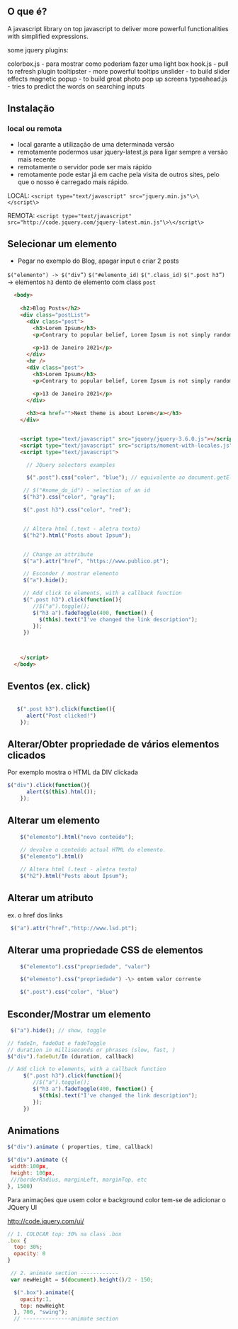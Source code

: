 ## O que é?

A javascript library on top javascript to deliver more powerful functionalities with simplified expressions.

some jquery plugins:

colorbox.js - para mostrar como poderiam fazer uma light box
hook.js - pull to refresh plugin
tooltipster - more powerful tooltips
unslider - to build slider effects
magnetic popup - to build great photo pop up screens
typeahead.js - tries to predict the words on searching inputs

## Instalação

### local ou remota

- local garante a utilização de uma determinada versão 
- remotamente podermos usar jquery-latest.js para ligar sempre a versão mais recente
- remotamente o servidor pode ser mais rápido
- remotamente pode estar já em cache pela visita de outros sites, pelo que o nosso é carregado mais rápido.

LOCAL: 
`<script type="text/javascript" src="jquery.min.js"\>\</script\>`

REMOTA: 
`<script type="text/javascript" src="http://code.jquery.com/jquery-latest.min.js"\>\</script\>`

## Selecionar um elemento

- Pegar no exemplo do Blog, apagar input e criar 2 posts

`$("elemento") -> $("div”)`
`$("#elemento_id)`
`$(".class_id)`
`$(".post h3”) `-\> elementos `h3` dento de elemento com class `post`

```html
  <body>
  
    <h2>Blog Posts</h2>
    <div class="postList">
      <div class="post">
        <h3>Lorem Ipsum</h3>
        <p>Contrary to popular belief, Lorem Ipsum is not simply random text. It has roots in a piece of classical Latin literature from 45 BC, making it over 2000 years old. Richard McClintock, a Latin professor at Hampden-Sydney College in Virginia, looked up one of the more obscure Latin words</p>
        
        <p>13 de Janeiro 2021</p>
      </div>
      <hr />
      <div class="post">
        <h3>Lorem Ipsum</h3>
        <p>Contrary to popular belief, Lorem Ipsum is not simply random text. It has roots in a piece of classical Latin literature from 45 BC, making it over 2000 years old. Richard McClintock, a Latin professor at Hampden-Sydney College in Virginia, looked up one of the more obscure Latin words</p>
        
        <p>13 de Janeiro 2021</p>
      </div>

      <h3><a href="">Next theme is about Lorem</a></h3>
    </div>


    <script type="text/javascript" src="jquery/jquery-3.6.0.js"></script>
    <script type="text/javascript" src="scripts/moment-with-locales.js"></script>
    <script type="text/javascript">

      // JQuery selectors examples

      $(".post").css("color", "blue"); // equivalente ao document.getElementsByClass("post")[0]

     // $("#nome_do_id") - selection of an id
     $("h3").css("color", "gray");

     $(".post h3").css("color", "red");


     // Altera html (.text - aletra texto)
     $("h2").html("Posts about Ipsum");


     // Change an attribute
     $("a").attr("href", "https://www.publico.pt");

     // Esconder / mostrar elemento
     $("a").hide();

     // Add click to elements, with a callback function
     $(".post h3").click(function(){
        //$("a").toggle();
        $("h3 a").fadeToggle(400, function() {
          $(this).text("I've changed the link description");
        });
     })



    </script>
  </body>

```

## Eventos (ex. click) 

```js

   $(".post h3").click(function(){
      alert("Post clicked!")
    });

```

## Alterar/Obter propriedade de vários elementos clicados

Por exemplo mostra o HTML da DIV clickada

```js
$("div").click(function(){
      alert($(this).html());
    });
```

## Alterar um elemento

```js
	$("elemento").html("novo conteúdo");

	// devolve o conteúdo actual HTML do elemento.
	$("elemento").html()
	
	// Altera html (.text - aletra texto)
	$("h2").html("Posts about Ipsum");
```

## Alterar um atributo

ex. o href dos links

```js
 $("a").attr("href","http://www.lsd.pt");
```

## Alterar uma propriedade CSS de elementos

```js
	$("elemento").css("propriedade", "valor")

	$("elemento").css("propriedade") -\> ontem valor corrente

	$(".post").css("color", "blue")
```

## Esconder/Mostrar um elemento 

```js
 $("a").hide(); // show, toggle
```


```js
// fadeIn, fadeOut e fadeToggle
// duration in milliseconds or phrases (slow, fast, )
$("div").fadeOut/In (duration, callback)

// Add click to elements, with a callback function
     $(".post h3").click(function(){
        //$("a").toggle();
        $("h3 a").fadeToggle(400, function() {
          $(this).text("I've changed the link description");
        });
     })
```

## Animations
```javascript
$("div").animate ( properties, time, callback)

$("div").animate ({
 width:100px,
 height: 100px,
 ///borderRadius, marginLeft, marginTop, etc
}, 1500)
```

Para animações que usem color e background color tem-se de adicionar o JQuery UI

<http://code.jquery.com/ui/>

```js
// 1. COLOCAR top: 30% na class .box 
.box {
  top: 30%;
  opacity: 0
}

 // 2. animate section ------------
 var newHeight = $(document).height()/2 - 150;

  $(".box").animate({
    opacity:1,
    top: newHeight
  }, 700, "swing");
  // ---------------animate section 


```


